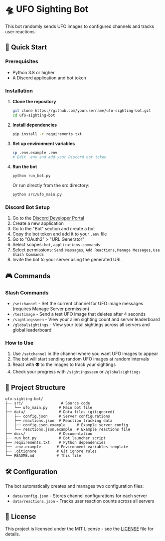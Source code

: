 # 🛸 UFO Sighting Bot

This bot randomly sends UFO images to configured channels and tracks user reactions.

## 🚀 Quick Start

### Prerequisites

- Python 3.8 or higher
- A Discord application and bot token

### Installation

1. **Clone the repository**
   ```bash
   git clone https://github.com/yourusername/ufo-sighting-bot.git
   cd ufo-sighting-bot
   ```

2. **Install dependencies**
   ```bash
   pip install -r requirements.txt
   ```

3. **Set up environment variables**
   ```bash
   cp .env.example .env
   # Edit .env and add your Discord bot token
   ```

4. **Run the bot**
   ```bash
   python run_bot.py
   ```
   
   Or run directly from the src directory:
   ```bash
   python src/ufo_main.py
   ```

### Discord Bot Setup

1. Go to the [Discord Developer Portal](https://discord.com/developers/applications)
2. Create a new application
3. Go to the "Bot" section and create a bot
4. Copy the bot token and add it to your `.env` file
5. Go to "OAuth2" > "URL Generator"
6. Select scopes: `bot`, `applications.commands`
7. Select permissions: `Send Messages`, `Add Reactions`, `Manage Messages`, `Use Slash Commands`
8. Invite the bot to your server using the generated URL

## 🎮 Commands

### Slash Commands

- `/setchannel` - Set the current channel for UFO image messages (requires Manage Server permission)
- `/testimage` - Send a test UFO image that deletes after 4 seconds
- `/sightingsseen` - View your alien sighting count and server leaderboard
- `/globalsightings` - View your total sightings across all servers and global leaderboard

### How to Use

1. Use `/setchannel` in the channel where you want UFO images to appear
2. The bot will start sending random UFO images at random intervals
3. React with 👽 to the images to track your sightings
4. Check your progress with `/sightingsseen` or `/globalsightings`

## 📁 Project Structure

```
ufo-sighting-bot/
├── src/                 # Source code
│   └── ufo_main.py     # Main bot file
├── data/               # Data files (gitignored)
│   ├── config.json     # Server configurations
│   ├── reactions.json  # Reaction tracking data
│   ├── config.json.example     # Example server config
│   └── reactions.json.example  # Example reactions file
├── docs/               # Documentation
├── run_bot.py          # Bot launcher script
├── requirements.txt    # Python dependencies
├── .env.example       # Environment variables template
├── .gitignore         # Git ignore rules
└── README.md          # This file
```

## 🛠️ Configuration

The bot automatically creates and manages two configuration files:

- `data/config.json` - Stores channel configurations for each server
- `data/reactions.json` - Tracks user reaction counts across all servers

## 📜 License

This project is licensed under the MIT License - see the [LICENSE](LICENSE) file for details.